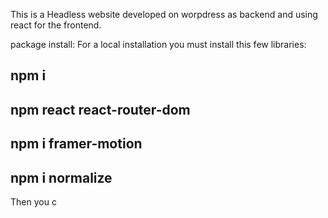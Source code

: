 This is a Headless website developed on worpdress as backend and using react for the frontend.

package install:
For a local installation you must install this few libraries:

## npm i
## npm react react-router-dom
## npm i framer-motion
## npm i normalize

Then you c
